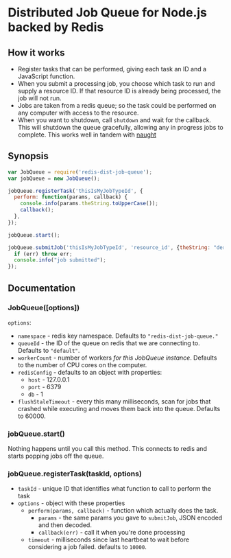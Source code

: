 # Distributed Job Queue for Node.js backed by Redis

## How it works

 * Register tasks that can be performed, giving each task an ID and a
   JavaScript function.
 * When you submit a processing job, you choose which task to run and
   supply a resource ID. If that resource ID is already being processed,
   the job will not run.
 * Jobs are taken from a redis queue; so the task could be performed on any
   computer with access to the resource.
 * When you want to shutdown, call `shutdown` and wait for the callback. This
   will shutdown the queue gracefully, allowing any in progress jobs to
   complete. This works well in tandem with [naught](https://github.com/andrewrk/naught)

## Synopsis

```js
var JobQueue = require('redis-dist-job-queue');
var jobQueue = new JobQueue();

jobQueue.registerTask('thisIsMyJobTypeId', {
  perform: function(params, callback) {
    console.info(params.theString.toUpperCase());
    callback();
  },
});

jobQueue.start();

jobQueue.submitJob('thisIsMyJobTypeId', 'resource_id', {theString: "derp"}, function(err) {
  if (err) throw err;
  console.info("job submitted");
});
```

## Documentation

### JobQueue([options])

`options`:

 * `namespace` - redis key namespace. Defaults to `"redis-dist-job-queue."`
 * `queueId` - the ID of the queue on redis that we are connecting to.
   Defaults to `"default"`.
 * `workerCount` - number of workers *for this JobQueue instance*. Defaults
   to the number of CPU cores on the computer.
 * `redisConfig` - defaults to an object with properties:
   * `host` - 127.0.0.1
   * `port` - 6379
   * `db` - 1
 * `flushStaleTimeout` - every this many milliseconds, scan for jobs that
   crashed while executing and moves them back into the queue.
   Defaults to 60000.

### jobQueue.start()

Nothing happens until you call this method. This connects to redis and starts
popping jobs off the queue.

### jobQueue.registerTask(taskId, options)

 * `taskId` - unique ID that identifies what function to call to perform the task
 * `options` - object with these properties
   * `perform(params, callback)` - function which actually does the task.
     * `params` - the same params you gave to `submitJob`, JSON encoded
        and then decoded.
     * `callback(err)` - call it when you're done processing
   * `timeout` - milliseconds since last heartbeat to wait before considering
     a job failed. defaults to `10000`.

